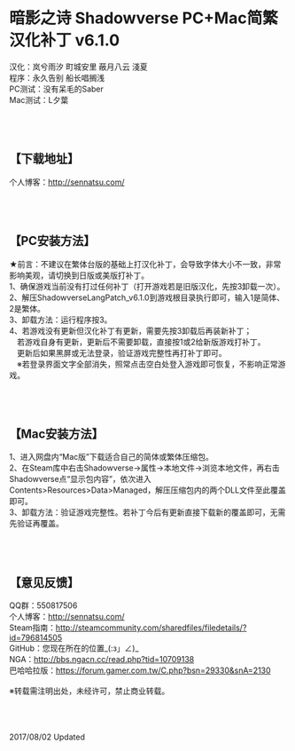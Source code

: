 ﻿暗影之诗 Shadowverse PC+Mac简繁汉化补丁 v6.1.0
=====
汉化：岚兮雨汐 町城安里 蔽月八云 淺夏<br>
程序：永久告别 船长唱搁浅<br>
PC测试：没有呆毛的Saber<br>
Mac测试：L夕葉<br><br><br><br>



【下载地址】
-----
个人博客：http://sennatsu.com/<br><br><br><br>



【PC安装方法】
-----
★前言：不建议在繁体台版的基础上打汉化补丁，会导致字体大小不一致，非常影响美观，请切换到日版或美版打补丁。<br>
1、确保游戏当前没有打过任何补丁（打开游戏若是旧版汉化，先按3卸载一次）。<br>
2、解压ShadowverseLangPatch_v6.1.0到游戏根目录执行即可，输入1是简体、2是繁体。<br>
3、卸载方法：运行程序按3。<br>
4、若游戏没有更新但汉化补丁有更新，需要先按3卸载后再装新补丁；<br>
 　若游戏自身有更新，更新后不需要卸载，直接按1或2给新版游戏打补丁。<br>
 　更新后如果黑屏或无法登录，验证游戏完整性再打补丁即可。<br>
 　※若登录界面文字全部消失，照常点击空白处登入游戏即可恢复，不影响正常游戏。<br><br><br><br>



【Mac安装方法】
-----
1、进入网盘内“Mac版”下载适合自己的简体或繁体压缩包。<br>
2、在Steam库中右击Shadowverse→属性→本地文件→浏览本地文件，再右击Shadowverse点“显示包内容”，依次进入Contents>Resources>Data>Managed，解压压缩包内的两个DLL文件至此覆盖即可。<br>
3、卸载方法：验证游戏完整性。若补丁今后有更新直接下载新的覆盖即可，无需先验证再覆盖。<br><br><br><br>



【意见反馈】
-----
QQ群：550817506<br>
个人博客：http://sennatsu.com/<br>
Steam指南：http://steamcommunity.com/sharedfiles/filedetails/?id=796814505<br>
GitHub：您现在所在的位置_(:з」∠)_<br>
NGA：http://bbs.ngacn.cc/read.php?tid=10709138<br>
巴哈哈拉版：https://forum.gamer.com.tw/C.php?bsn=29330&snA=2130<br><br>
※转载需注明出处，未经许可，禁止商业转载。<br><br><br><br>



2017/08/02 Updated<br>
